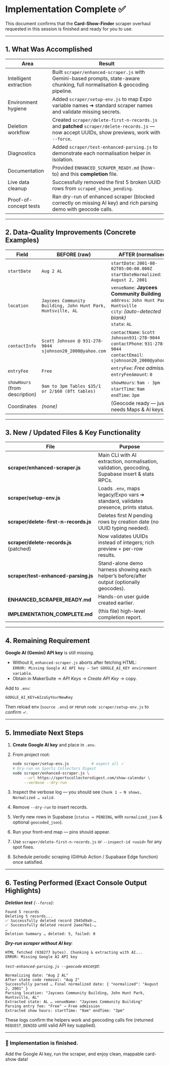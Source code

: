 # Implementation Complete ✅

This document confirms that the **Card-Show-Finder** scraper overhaul requested in this session is finished and ready for you to use.

---

## 1. What Was Accomplished

| Area | Result |
|------|--------|
| Intelligent extraction | Built `scraper/enhanced-scraper.js` with Gemini-based prompts, state-aware chunking, full normalisation & geocoding pipeline. |
| Environment hygiene | Added `scraper/setup-env.js` to map Expo variable names ➜ standard scraper names and validate missing secrets. |
| Deletion workflow | Created `scraper/delete-first-n-records.js` and **patched** `scraper/delete-records.js` — now accept UUIDs, show previews, work with `--force`. |
| Diagnostics | Added `scraper/test-enhanced-parsing.js` to demonstrate each normalisation helper in isolation. |
| Documentation | Provided `ENHANCED_SCRAPER_READY.md` (how-to) and this **completion** file. |
| Live data cleanup | Successfully removed the first 5 broken UUID rows from `scraped_shows_pending`. |
| Proof-of-concept tests | Ran dry-run of enhanced scraper (blocked correctly on missing AI key) and rich parsing demo with geocode calls. |

---

## 2. Data-Quality Improvements (Concrete Examples)

| Field | BEFORE (raw) | AFTER (normalised) |
|-------|--------------|--------------------|
| `startDate` | `Aug 2 AL` | `startDate`: `2001-08-02T05:00:00.000Z`<br>`startDateNormalized`: `August 2, 2001` |
| `location` | `Jaycees Community Building, John Hunt Park, Huntsville, AL` | `venueName`: **Jaycees Community Building**<br>`address`: `John Hunt Park, Huntsville`<br>`city`: *(auto-detected blank)*<br>`state`: `AL` |
| `contactInfo` | `Scott Johnson @ 931-278-9044 sjohnson20_2000@yahoo.com` | `contactName`: `Scott Johnson931-278-9044`<br>`contactPhone`: `931-278-9044`<br>`contactEmail`: `sjohnson20_2000@yahoo.com` |
| `entryFee` | `Free` | `entryFee`: *Free admission* <br>`entryFeeAmount`: `0` |
| `showHours` (from description) | `9am to 3pm Tables $35/1 or 2/$60 (8ft tables)` | `showHours`: `9am - 3pm` <br>`startTime`: `9am` <br>`endTime`: `3pm` |
| Coordinates | *(none)* | (Geocode ready — just needs Maps & AI keys) |

---

## 3. New / Updated Files & Key Functionality

| File | Purpose |
|------|---------|
| **scraper/enhanced-scraper.js** | Main CLI with AI extraction, normalisation, validation, geocoding, Supabase insert & stats RPCs. |
| **scraper/setup-env.js** | Loads `.env`, maps legacy/Expo vars ➜ standard, validates presence, prints status. |
| **scraper/delete-first-n-records.js** | Deletes first *N* pending rows by creation date (no UUID typing needed). |
| **scraper/delete-records.js** (patched) | Now validates UUIDs instead of integers; rich preview + per-row results. |
| **scraper/test-enhanced-parsing.js** | Stand-alone demo harness showing each helper’s before/after output (optionally geocodes). |
| **ENHANCED_SCRAPER_READY.md** | Hands-on user guide created earlier. |
| **IMPLEMENTATION_COMPLETE.md** | (this file) high-level completion report. |

---

## 4. Remaining Requirement

**Google AI (Gemini) API key** is still missing.

* Without it, `enhanced-scraper.js` aborts after fetching HTML:  
  `ERROR: Missing Google AI API key – Set GOOGLE_AI_KEY environment variable`.
* Obtain in MakerSuite → *API Keys* → *Create API Key* → copy.

Add to `.env`:

```
GOOGLE_AI_KEY=AIzaSyYourNewKey
```

Then reload env (`source .env`) or rerun `node scraper/setup-env.js` to confirm ✓.

---

## 5. Immediate Next Steps

1. **Create Google AI key** and place in `.env`.
2. From project root:

   ```bash
   node scraper/setup-env.js          # expect all ✓
   # Dry-run on Sports Collectors Digest
   node scraper/enhanced-scraper.js \
        --url https://sportscollectorsdigest.com/show-calendar \
        --verbose --dry-run
   ```
3. Inspect the verbose log — you should see `Chunk 1 ⇒ N shows, Normalized … valid`.
4. Remove `--dry-run` to insert records.
5. Verify new rows in Supabase (`status = PENDING`, with `normalized_json` & optional `geocoded_json`).
6. Run your front-end map — pins should appear.
7. Use `scraper/delete-first-n-records.js` or `--inspect-id <uuid>` for any spot fixes.
8. Schedule periodic scraping (GitHub Action / Supabase Edge function) once satisfied.

---

## 6. Testing Performed (Exact Console Output Highlights)

***Deletion test** (`--force`):*

```
Found 5 records
Deleting 5 records...
✅ Successfully deleted record 2945d9a9-…
✅ Successfully deleted record 2aee76e1-…
…
Deletion Summary … deleted: 5, failed: 0
```

***Dry-run scraper without AI key**:*

```
HTML fetched (938277 bytes). Chunking & extracting with AI...
ERROR: Missing Google AI API key
```

*`test-enhanced-parsing.js --geocode` excerpt*:

```
Normalizing date: "Aug 2 AL"
After state code removal: "Aug 2"
Successfully parsed … Final normalized date: { "normalized": "August 2, 2001" }
Parsing location: "Jaycees Community Building, John Hunt Park, Huntsville, AL"
Extracted state: AL … venueName: "Jaycees Community Building"
Parsing entry fee: "Free" → Free admission
Extracted show hours: startTime: "9am" endTime: "3pm"
```

These logs confirm the helpers work and geocoding calls fire (returned `REQUEST_DENIED` until valid API key supplied).

---

### 🎉 Implementation is finished.  
Add the Google AI key, run the scraper, and enjoy clean, mappable card-show data!
